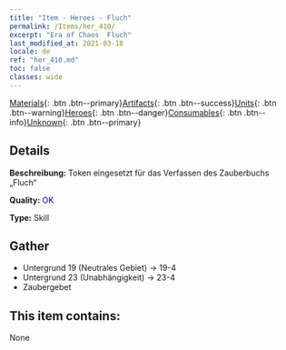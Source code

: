 ```yaml
---
title: "Item - Heroes - Fluch"
permalink: /Items/her_410/
excerpt: "Era of Chaos  Fluch"
last_modified_at: 2021-03-18
locale: de
ref: "her_410.md"
toc: false
classes: wide
---
```

 [Materials](/de/Items/){: .btn .btn--primary}[Artifacts](/de/Items/Artifacts/){: .btn .btn--success}[Units](/de/Items/Units/){: .btn .btn--warning}[Heroes](/de/Items/Heroes/){: .btn .btn--danger}[Consumables](/de/Items/Consumables/){: .btn .btn--info}[Unknown](/de/Items/Unknown/){: .btn .btn--primary}

## Details
 **Beschreibung:** Token eingesetzt für das Verfassen des Zauberbuchs „Fluch“

 **Quality:** <span style="color: #0000CD">OK</span>

 **Type:** Skill

## Gather

*    Untergrund 19 (Neutrales Gebiet) -> 19-4 
*    Untergrund 23 (Unabhängigkeit) -> 23-4 
*    Zaubergebet 

## This item contains:

  None

